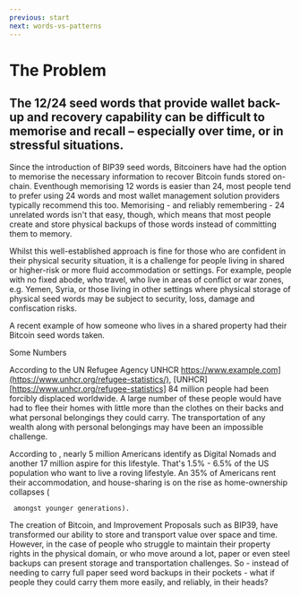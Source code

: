 ```yaml
---
previous: start
next: words-vs-patterns
---
```


# The Problem

## The 12/24 seed words that provide wallet back-up and recovery capability can be difficult to memorise and recall – especially over time, or in stressful situations.

Since the introduction of BIP39 seed words, Bitcoiners have had the option to memorise the necessary information to recover Bitcoin funds stored on-chain. Eventhough memorising 12 words is easier than 24, most people tend to prefer using 24 words and most wallet management solution providers typically recommend this too. Memorising - and reliably remembering - 24 unrelated words isn't that easy, though, which means that most people create and store physical backups of those words instead of committing them to memory.

Whilst this well-established approach is fine for those who are confident in their physical security situation, it is a challenge for people living in shared or higher-risk or more fluid accommodation or settings. For example, people with no fixed abode, who travel, who live in areas of conflict or war zones, e.g. Yemen, Syria, or those living in other settings where physical storage of physical seed words may be subject to security, loss, damage and confiscation risks.

A recent example of how someone who lives in a shared property had their Bitcoin seed words taken.

Some Numbers

According to the UN Refugee Agency UNHCR https://www.example.com](https://www.unhcr.org/refugee-statistics/), [UNHCR][https://www.unhcr.org/refugee-statistics] 84 million people had been forcibly displaced worldwide. A large number of these people would have had to flee their homes with little more than the clothes on their backs and what personal belongings they could carry. The transportation of any wealth along with personal belongings may have been an impossible challenge.

According to 
, nearly 5 million Americans identify as Digital Nomads and another 17 million aspire for this lifestyle. That's 1.5% - 6.5% of the US population who want to live a roving lifestyle.
An  35% of Americans rent their accommodation, and house-sharing is on the rise as home-ownership collapses (

     amongst younger generations).

The creation of Bitcoin, and Improvement Proposals such as BIP39, have transformed our ability to store and transport value over space and time. However, in the case of people who struggle to maintain their property rights in the physical domain, or who move around a lot, paper or even steel backups can present storage and transportation challenges.
So - instead of needing to carry full paper seed word backups in their pockets - what if people they could carry them more easily, and reliably, in their heads?
